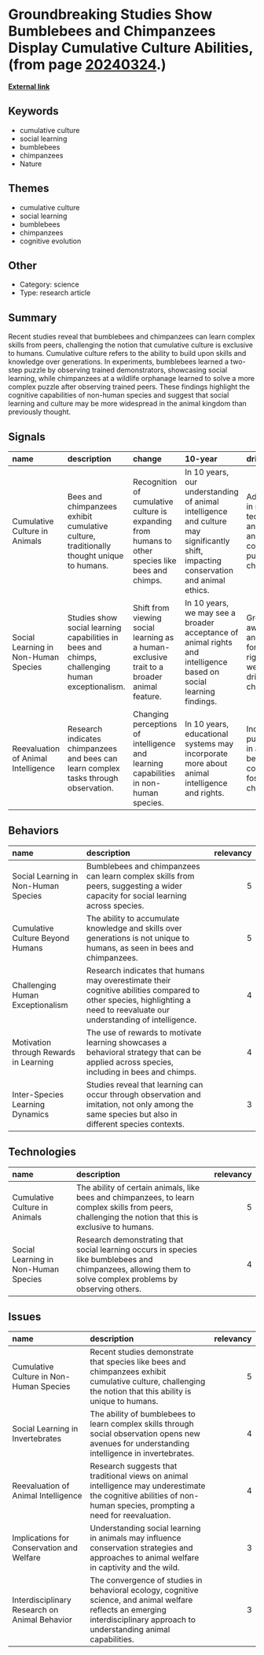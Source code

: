 # __Groundbreaking Studies Show Bumblebees and Chimpanzees Display Cumulative Culture Abilities__, (from page [20240324](https://kghosh.substack.com/p/20240324).)

__[External link](https://phys.org/news/2024-03-humans-bees-chimps-skills.html)__



## Keywords

* cumulative culture
* social learning
* bumblebees
* chimpanzees
* Nature

## Themes

* cumulative culture
* social learning
* bumblebees
* chimpanzees
* cognitive evolution

## Other

* Category: science
* Type: research article

## Summary

Recent studies reveal that bumblebees and chimpanzees can learn complex skills from peers, challenging the notion that cumulative culture is exclusive to humans. Cumulative culture refers to the ability to build upon skills and knowledge over generations. In experiments, bumblebees learned a two-step puzzle by observing trained demonstrators, showcasing social learning, while chimpanzees at a wildlife orphanage learned to solve a more complex puzzle after observing trained peers. These findings highlight the cognitive capabilities of non-human species and suggest that social learning and culture may be more widespread in the animal kingdom than previously thought.

## Signals

| name                                 | description                                                                                     | change                                                                                            | 10-year                                                                                                                              | driving-force                                                                                 |   relevancy |
|:-------------------------------------|:------------------------------------------------------------------------------------------------|:--------------------------------------------------------------------------------------------------|:-------------------------------------------------------------------------------------------------------------------------------------|:----------------------------------------------------------------------------------------------|------------:|
| Cumulative Culture in Animals        | Bees and chimpanzees exhibit cumulative culture, traditionally thought unique to humans.        | Recognition of cumulative culture is expanding from humans to other species like bees and chimps. | In 10 years, our understanding of animal intelligence and culture may significantly shift, impacting conservation and animal ethics. | Advancements in research techniques and interest in animal cognition are pushing this change. |           4 |
| Social Learning in Non-Human Species | Studies show social learning capabilities in bees and chimps, challenging human exceptionalism. | Shift from viewing social learning as a human-exclusive trait to a broader animal feature.        | In 10 years, we may see a broader acceptance of animal rights and intelligence based on social learning findings.                    | Growing awareness and advocacy for animal rights and welfare are driving this change.         |           5 |
| Reevaluation of Animal Intelligence  | Research indicates chimpanzees and bees can learn complex tasks through observation.            | Changing perceptions of intelligence and learning capabilities in non-human species.              | In 10 years, educational systems may incorporate more about animal intelligence and rights.                                          | Increased public interest in animal behavior and cognition is fostering this change.          |           4 |

## Behaviors

| name                                   | description                                                                                                                                                               |   relevancy |
|:---------------------------------------|:--------------------------------------------------------------------------------------------------------------------------------------------------------------------------|------------:|
| Social Learning in Non-Human Species   | Bumblebees and chimpanzees can learn complex skills from peers, suggesting a wider capacity for social learning across species.                                           |           5 |
| Cumulative Culture Beyond Humans       | The ability to accumulate knowledge and skills over generations is not unique to humans, as seen in bees and chimpanzees.                                                 |           5 |
| Challenging Human Exceptionalism       | Research indicates that humans may overestimate their cognitive abilities compared to other species, highlighting a need to reevaluate our understanding of intelligence. |           4 |
| Motivation through Rewards in Learning | The use of rewards to motivate learning showcases a behavioral strategy that can be applied across species, including in bees and chimps.                                 |           4 |
| Inter-Species Learning Dynamics        | Studies reveal that learning can occur through observation and imitation, not only among the same species but also in different species contexts.                         |           3 |

## Technologies

| name                                 | description                                                                                                                                                 |   relevancy |
|:-------------------------------------|:------------------------------------------------------------------------------------------------------------------------------------------------------------|------------:|
| Cumulative Culture in Animals        | The ability of certain animals, like bees and chimpanzees, to learn complex skills from peers, challenging the notion that this is exclusive to humans.     |           5 |
| Social Learning in Non-Human Species | Research demonstrating that social learning occurs in species like bumblebees and chimpanzees, allowing them to solve complex problems by observing others. |           4 |

## Issues

| name                                          | description                                                                                                                                                                   |   relevancy |
|:----------------------------------------------|:------------------------------------------------------------------------------------------------------------------------------------------------------------------------------|------------:|
| Cumulative Culture in Non-Human Species       | Recent studies demonstrate that species like bees and chimpanzees exhibit cumulative culture, challenging the notion that this ability is unique to humans.                   |           5 |
| Social Learning in Invertebrates              | The ability of bumblebees to learn complex skills through social observation opens new avenues for understanding intelligence in invertebrates.                               |           4 |
| Reevaluation of Animal Intelligence           | Research suggests that traditional views on animal intelligence may underestimate the cognitive abilities of non-human species, prompting a need for reevaluation.            |           4 |
| Implications for Conservation and Welfare     | Understanding social learning in animals may influence conservation strategies and approaches to animal welfare in captivity and the wild.                                    |           3 |
| Interdisciplinary Research on Animal Behavior | The convergence of studies in behavioral ecology, cognitive science, and animal welfare reflects an emerging interdisciplinary approach to understanding animal capabilities. |           3 |